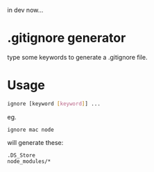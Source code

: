 in dev now...

# .gitignore generator
type some keywords to generate a .gitignore file.

# Usage

```sh
ignore [keyword [keyword]] ...
```

eg.

```
ignore mac node
```
will generate these:

```
.DS_Store
node_modules/*
```